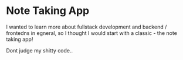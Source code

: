# Note Taking App

I wanted to learn more about fullstack development and backend / frontedns in egneral, so I thought I would start with a classic - the note taking app!

Dont judge my shitty code..

